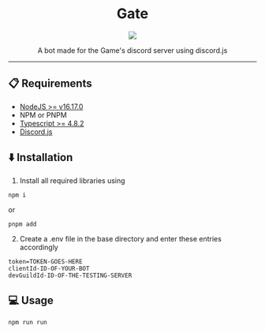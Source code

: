 <h1 align="center">Gate</h1>
<p align="center">
<a href="https://nodejs.org/en/"><img src="https://img.shields.io/badge/language-nodejs-%23339933?style=flat-square&logo=node.js"></a>
</p>

<p align="center">
A bot made for the Game's discord server using discord.js
</p>

<hr>

## 📋 Requirements

- [NodeJS >= v16.17.0](https://nodejs.org/en/)
- NPM or PNPM
- [Typescript >= 4.8.2](https://www.typescriptlang.org/)
- [Discord.js](https://github.com/discordjs/discord.js)

## ⬇️ Installation

1. Install all required libraries using

```
npm i
```

or

```
pnpm add
```

2. Create a .env file in the base directory and enter these entries accordingly

```
token=TOKEN-GOES-HERE
clientId-ID-OF-YOUR-BOT
devGuildId-ID-OF-THE-TESTING-SERVER
```

## 💻 Usage

```shell
npm run run
```
